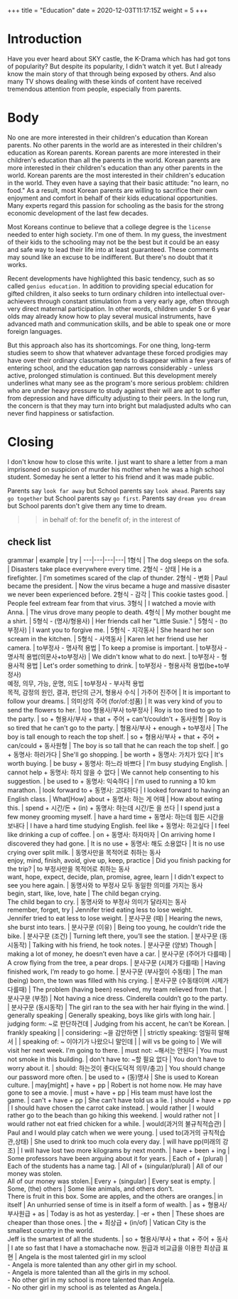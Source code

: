 +++
title = "Education"
date = 2020-12-03T11:17:15Z
weight = 5
+++

# Introduction

Have you ever heard about SKY castle, the K-Drama which has had got tons of popularity? But despite its popularity, I didn't watch it yet. But I already know the main story of that through being exposed by others. And also many TV shows dealing with these kinds of content have received tremendous attention from people, especially from parents.

# Body

No one are more interested in their children's education than Korean parents. No other parents in the world are as interested in their children's education as Korean parents. Korean parents are more interested in their children's education than all the parents in the world. Korean parents are more interested in their children's education than any other parents in the world. Korean parents are the most interested in their children's education in the world. They even have a saying that their basic attitude: "no learn, no food." As a result, most Korean parents are willing to sacrifice their own enjoyment and comfort in behalf of their kids educational opportunities. Many experts regard this passion for schooling as the basis for the strong economic development of the last few decades.

Most Koreans continue to believe that a college degree is the `license` needed to enter high society. I'm one of them. In my guess, the investment of their kids to the schooling may not be the best but it could be an easy and safe way to lead their life into at least guaranteed. These comments may sound like an excuse to be indifferent. But there's no doubt that it works.

Recent developments have highlighted this basic tendency, such as so called `genius education.` In addition to providing special education for gifted children, it also seeks to turn ordinary children into intellectual over-achievers through constant stimulation from a very early age, often through very direct maternal participation. In other words, children under 5 or 6 year olds may already know how to play several musical instruments, have advanced math and communication skills, and be able to speak one or more foreign languages.

But this approach also has its shortcomings. For one thing, long-term studies seem to show that whatever advantage these forced prodigies may have over their ordinary classmates tends to disappear within a few years of entering school, and the education gap narrows considerably - unless active, prolonged stimulation is continued. But this development merely underlines what many see as the program's more serious problem: children who are under heavy pressure to study against their will are apt to suffer from depression and have difficulty adjusting to their peers. In the long run, the concern is that they may turn into bright but maladjusted adults who can never find happiness or satisfaction.

# Closing

I don't know how to close this write. I just want to share a letter from a man imprisoned on suspicion of murder his mother when he was a high school student. Someday he sent a letter to his friend and it was made public.

Parents say `look far away` but School parents say `look ahead`.
Parents say `go together` but School parents say `go first`.
Parents say `dream you dream` but School parents don't give them any time to dream.

>> in behalf of: for the benefit of; in the interest of


## check list

 grammar | example | try |
---|---|---|---|
1형식 |  The dog sleeps on the sofa. | Disasters take place everywhere every time.
2형식 - 상태 | He is a firefighter. | I'm sometimes scared of the clap of thunder.
2형식 - 변화 | Paul became the president. | Now the virus became a huge and massive disaster we never been experienced before.
2형식 - 감각 | This cookie tastes good. | People feel extream fear from that virus.
3형식 | I watched a movie with Anna. | The virus drove many people to death.
4형식 | My mother bought me a shirt. | 
5형식 - (명사/형용사) | Her friends call her "Little Susie." | 
5형식 - (to부정사) | I want you to forgive me. | 
5형식 - 지각동사 | She heard her son scream in the kitchen. | 
5형식 - 사역동사 | Karen let her friend use her camera. | 
to부정사 - 명사적 용법 | To keep a promise is important. | 
to부정사 - 명사적 용법(의문사+to부정사) | We didn't know what to do next. | 
to부정사 - 형용사적 용법 | Let's order something to drink. | 
to부정사 - 형용사적 용법(be+to부정사)</br> 예정, 의무, 가능, 운명, 의도 |
to부정사 - 부사적 용법</br> 목적, 감정의 원인, 결과, 판단의 근거, 형용사 수식 | 
가주어 진주어 | It is important to follow your dreams. | 
의미상의 주어 (for/of:성품) | It was very kind of you to send the flowers to her. |
too 형용사/부사 to부정사 | Roy is too tired to go to the party. | 
so + 형용사/부사 + that + 주어 + can't/couldn't + 동사원형 | Roy is so tired that he can't go to the party. |
형용사/부사 + enough + to부정사 | The boy is tall enough to reach the top shelf. |
so + 형용사/부사 + that + 주어 + can/could + 동사원형 | The boy is so tall that he can reach the top shelf. | 
go + 동명사: 하러가다 | She'll go shopping. |
be worth + 동명사: 가치가 있다 | It's worth buying. |
be busy + 동명사: 하느라 바쁘다 | I'm busy studying English. |
cannot help + 동명사: 하지 않을 수 없다 | We cannot help consenting to his suggestion. |
be used to + 동명사: 익숙하다 | I'm used to running a 10 km marathon. |
look forward to + 동명사: 고대하다 | I looked forward to having an English class. |
What[How] about + 동명사: 하는 게 어때 | How about eating this. |
spend + 시간/돈 + (in) + 동명사: 하는데 시간/돈 을 쓰다 | I spend just a few money grooming myself. |
have a hard time + 동명사: 하는데 힘든 시간을 보내다 | I have a hard time studying English.
feel like + 동명사: 하고싶다 | I feel like drinking a cup of coffee. |
on + 동명사: 하자마자 | On arriving home I discovered they had gone. |
It is no use + 동명사: 해도 소용없다 | It is no use crying over split milk. |
동명사만을 목적어로 취하는 동사<br>enjoy, mind, finish, avoid, give up, keep, practice | Did you finish packing for the trip? |
to 부정사만을 목적어로 취하는 동사<br>want, hope, expect, decide, plan, promise, agree, learn | I didn't expect to see you here again. |
동명사와 to 부정사 모두 동일한 의미를 가지는 동사<br>begin, start, like, love, hate | The child began crying.<br>The child began to cry. |
동명사와 to 부정사 의미가 달라지는 동사<br>remember, forget, try | Jennifer tried eating less to lose weight.<br>Jennifer tried to eat less to lose weight. |
분사구문 (때) |	Hearing the news, she burst into tears. |
분사구문 (이유)	| Being too young, he couldn’t ride the bike. |
분사구문 (조건)	| Turning left there, you’ll see the station. |
분사구문 (동시동작)	| Talking with his friend, he took notes. |
분사구문 (양보)	Though | making a lot of money, he doesn’t even have a car. |
분사구문 (주어가 다를때) | A crow flying from the tree, a pear drops. |
분사구문 (시제가 다를때) | Having finished work, I’m ready to go home. |
분사구문 (부사절이 수동태) | The man (being) born, the town was filled with his crying. |
분사구문 (수동태이며 시제가 다를때) | The problem (having been) resolved, my team relieved from that. |
분사구문 (부정)	| Not having a nice dress. Cinderella couldn’t go to the party. |
분사구문 (동시동작)	| The girl ran to the sea with her hair flying in the wind. |
generally speaking | Generally speaking, boys like girls with long hair. |
judging form: ~로 판단하건데 | Judging from his accent, he can’t be Korean. |
frankly speaking | |
considering: ~을 감안하면 | |
strictly speaking: 엄밀히 말해서 | |
speaking of: ~ 이야기가 나왔으니 말인데 | |
will vs be going to | We will visit her next week. I'm going to there. | 
must not: ~해서는 안된다 | You must not smoke in this building. |
don't have to: ~할 필요 없다 | You don't have to worry about it. |
should: 하는것이 좋다(도덕적 의무/충고) | You should change our password more often. |
be used to + (동)명사 | She is used to Korean culture. |
may[might] + have + pp | Robert is not home now. He may have gone to see a movie. |
must + have + pp | His team must have lost the game. |
can't + have + pp | She can't have told us a lie. |
should + have + pp | I should have chosen the carrot cake instead. |
would rather | I would rather go to the beach than go hiking this weekend. |
would rather not | I would rather not eat fried chicken for a while. |
would(과거의 불규칙적습관) | Paul and I would play catch when we were young. |
used to(과거의 규칙적습관,상태) | She used to drink too much cola every day. |
will have pp(미래의 강조) | I will have lost two more kilograms by next month. |
have + been + ing | Some professors have been arguing about it for years. |
Each of + (plural) | Each of the students has a name tag. |
All of + (singular/plural) | All of our money was stolen.<br>All of our money was stolen.|
Every + (singular) | Every seat is empty. |
Some, (the) others | Some like animals, and others don't.<br>There is fruit in this box. Some are apples, and the others are oranges.|
in itself | An unhurried sense of time is in itself a form of wealth. |
as + 형용사/부사원급 + as | Today is as hot as yesterday. |
-er + then | These shoes are cheaper than those ones. |
the + 최상급 + (in/of) | Vatican City is the smallest country in the world.<br>Jeff is the smartest of all the students. |
so + 형용사/부사 + that + 주어 + 동사 | I ate so fast that I have a stomachache now.
원급과 비교급을 이용한 최상급 표현 | Angela is the most talented girl in my sclool<br> - Angela is more talented than any other girl in my school.<br> - Angela is more talented than all the girls in my school.<br> - No other girl in my school is more talented than Angela.<br> - No other girl in my school is as telented as Angela.|